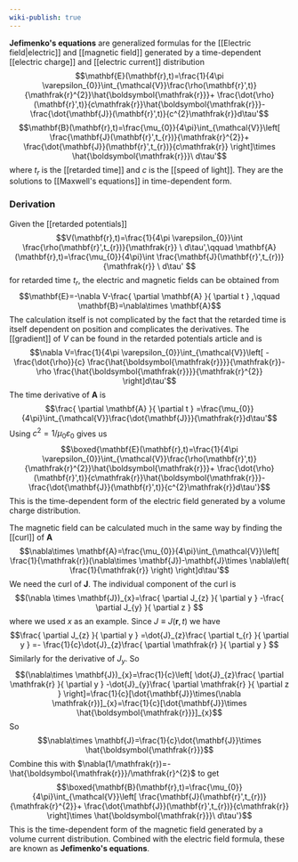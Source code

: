 ```yaml
---
wiki-publish: true
---
```

**Jefimenko's equations** are generalized formulas for the [[Electric field|electric]] and [[magnetic field]] generated by a time-dependent [[electric charge]] and [[electric current]] distribution
$$\mathbf{E}(\mathbf{r},t)=\frac{1}{4\pi \varepsilon_{0}}\int_{\mathcal{V}}\frac{\rho(\mathbf{r}',t)}{\mathfrak{r}^{2}}\hat{\boldsymbol{\mathfrak{r}}}+ \frac{\dot{\rho}(\mathbf{r}',t)}{c\mathfrak{r}}\hat{\boldsymbol{\mathfrak{r}}}- \frac{\dot{\mathbf{J}}(\mathbf{r}',t)}{c^{2}\mathfrak{r}}d\tau'$$
$$\mathbf{B}(\mathbf{r},t)=\frac{\mu_{0}}{4\pi}\int_{\mathcal{V}}\left[ \frac{\mathbf{J}(\mathbf{r}',t_{r})}{\mathfrak{r}^{2}}+ \frac{\dot{\mathbf{J}}(\mathbf{r}',t_{r})}{c\mathfrak{r}} \right]\times \hat{\boldsymbol{\mathfrak{r}}}\ d\tau'$$
where $t_{r}$ is the [[retarded time]] and $c$ is the [[speed of light]]. They are the solutions to [[Maxwell's equations]] in time-dependent form.
### Derivation
Given the [[retarded potentials]]
$$V(\mathbf{r},t)=\frac{1}{4\pi \varepsilon_{0}}\int \frac{\rho(\mathbf{r}',t_{r})}{\mathfrak{r}} \ d\tau',\qquad \mathbf{A}(\mathbf{r},t)=\frac{\mu_{0}}{4\pi}\int \frac{\mathbf{J}(\mathbf{r}',t_{r})}{\mathfrak{r}} \ d\tau'  $$
for retarded time $t_{r}$, the electric and magnetic fields can be obtained from
$$\mathbf{E}=-\nabla V-\frac{ \partial \mathbf{A} }{ \partial t } ,\qquad \mathbf{B}=\nabla\times \mathbf{A}$$
The calculation itself is not complicated by the fact that the retarded time is itself dependent on position and complicates the derivatives. The [[gradient]] of $V$ can be found in the retarded potentials article and is
$$\nabla V=\frac{1}{4\pi \varepsilon_{0}}\int_{\mathcal{V}}\left[ - \frac{\dot{\rho}}{c} \frac{\hat{\boldsymbol{\mathfrak{r}}}}{\mathfrak{r}}-\rho \frac{\hat{\boldsymbol{\mathfrak{r}}}}{\mathfrak{r}^{2}} \right]d\tau'$$
The time derivative of $\mathbf{A}$ is
$$\frac{ \partial \mathbf{A} }{ \partial t } =\frac{\mu_{0}}{4\pi}\int_{\mathcal{V}}\frac{\dot{\mathbf{J}}}{\mathfrak{r}}d\tau'$$
Using $c^{2}=1/\mu_{0}\varepsilon_{0}$ gives us
$$\boxed{\mathbf{E}(\mathbf{r},t)=\frac{1}{4\pi \varepsilon_{0}}\int_{\mathcal{V}}\frac{\rho(\mathbf{r}',t)}{\mathfrak{r}^{2}}\hat{\boldsymbol{\mathfrak{r}}}+ \frac{\dot{\rho}(\mathbf{r}',t)}{c\mathfrak{r}}\hat{\boldsymbol{\mathfrak{r}}}- \frac{\dot{\mathbf{J}}(\mathbf{r}',t)}{c^{2}\mathfrak{r}}d\tau'}$$
This is the time-dependent form of the electric field generated by a volume charge distribution.

The magnetic field can be calculated much in the same way by finding the [[curl]] of $\mathbf{A}$
$$\nabla\times \mathbf{A}=\frac{\mu_{0}}{4\pi}\int_{\mathcal{V}}\left[ \frac{1}{\mathfrak{r}}(\nabla\times \mathbf{J})-\mathbf{J}\times \nabla\left( \frac{1}{\mathfrak{r}} \right) \right]d\tau'$$
We need the curl of $\mathbf{J}$. The individual component of the curl is
$$(\nabla \times \mathbf{J})_{x}=\frac{ \partial J_{z} }{ \partial y } -\frac{ \partial J_{y} }{ \partial z } $$
where we used $x$ as an example. Since $J\equiv J(\mathbf{r},t)$ we have
$$\frac{ \partial J_{z} }{ \partial y } =\dot{J}_{z}\frac{ \partial t_{r} }{ \partial y } =- \frac{1}{c}\dot{J}_{z}\frac{ \partial \mathfrak{r} }{ \partial y } $$
Similarly for the derivative of $J_{y}$. So
$$(\nabla\times \mathbf{J})_{x}=\frac{1}{c}\left[ \dot{J}_{z}\frac{ \partial \mathfrak{r} }{ \partial y } -\dot{J}_{y}\frac{ \partial \mathfrak{r} }{ \partial z }  \right]=\frac{1}{c}[\dot{\mathbf{J}}\times(\nabla \mathfrak{r})]_{x}=\frac{1}{c}[\dot{\mathbf{J}}\times \hat{\boldsymbol{\mathfrak{r}}}]_{x}$$
So
$$\nabla\times \mathbf{J}=\frac{1}{c}\dot{\mathbf{J}}\times \hat{\boldsymbol{\mathfrak{r}}}$$
Combine this with $\nabla(1/\mathfrak{r})=-\hat{\boldsymbol{\mathfrak{r}}}/\mathfrak{r}^{2}$ to get
$$\boxed{\mathbf{B}(\mathbf{r},t)=\frac{\mu_{0}}{4\pi}\int_{\mathcal{V}}\left[ \frac{\mathbf{J}(\mathbf{r}',t_{r})}{\mathfrak{r}^{2}}+ \frac{\dot{\mathbf{J}}(\mathbf{r}',t_{r})}{c\mathfrak{r}} \right]\times \hat{\boldsymbol{\mathfrak{r}}}\ d\tau'}$$
This is the time-dependent form of the magnetic field generated by a volume current distribution. Combined with the electric field formula, these are known as **Jefimenko's equations**.